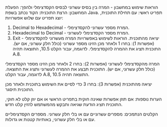 
הוראות שימוש במחשבון - המרה בין בסיס עשרוני לבסיס הקסדצימלי ולהפך:
הפעלת המחשבון:
הרצת התוכנית: הקוד נכתב בשפת Java.
תפריט ראשי: עם תחילת התוכנית, יוצג תפריט עם שלוש אפשרויות:
1. Decimal to Hexadecimal - המרת מספר עשרוני להקסדצימלי.
2. Hexadecimal to Decimal - המרת מספר הקסדצימלי לעשרוני.
3. Exit - יציאה מהתוכנית.
הוראות לשימוש באפשרויות
המרה מעשרוני להקסדצימלי (אפשרות 1):
בחרו 1 ולאחר מכן הזינו מספר עשרוני (כולל חלק עשרוני, אם יש).
התוכנית תציג את ההמרה להקסדצימלי. לדוגמה, עבור הקלט 10.5, התוצאה תהיה A.8.

המרה מהקסדצימלי לעשרוני (אפשרות 2):
בחרו 2 ולאחר מכן הזינו מספר הקסדצימלי (כולל חלק עשרוני, אם יש).
התוכנית תבצע את ההמרה לעשרוני ותציג את התוצאה. לדוגמה, עבור הקלט A.8, התוצאה תהיה 10.5.

יציאה מהתוכנית (אפשרות 3):
בחרו 3 כדי לסיים את השימוש בתוכנית ולאחר מכן התוכנית תיסגר.

הערות נוספות:
אם תוזן אפשרות שאינה חוקית בתפריט הראשי או אם יוזן קלט לא חוקי, התוכנית תציג הודעת שגיאה ותבקש מהמשתמש להזין קלט חדש.

הקלטים הנתמכים:
מספרים עשרוניים עם או בלי חלק עשרוני.
מספרים הקסדצימליים עם או בלי חלק עשרוני, באותיות קטנות או גדולות.
